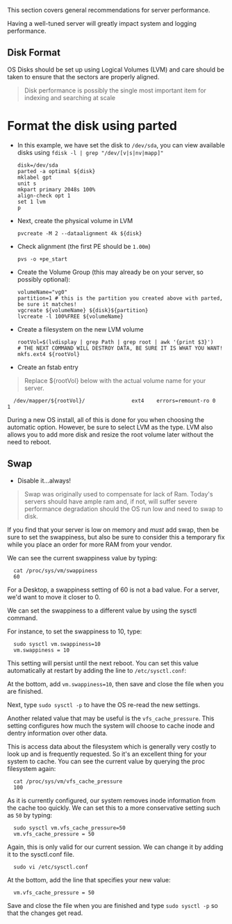 <!-- @@@title:Filesystem Performance@@@ -->

This section covers general recommendations for server performance.

Having a well-tuned server will greatly impact system and logging performance.

Disk Format
---
OS Disks should be set up using Logical Volumes (LVM) and care should be taken to ensure that the sectors are properly aligned.

>Disk performance is possibly the single most important item for indexing and searching at scale

# Format the disk using parted

* In this example, we have set the disk to `/dev/sda`, you can view available disks using `fdisk -l | grep "/dev/[v|s|nv|mapp]"`

      disk=/dev/sda
      parted -a optimal ${disk}
      mklabel gpt
      unit s
      mkpart primary 2048s 100%
      align-check opt 1
      set 1 lvm
      p

* Next, create the physical volume in LVM

      pvcreate -M 2 --dataalignment 4k ${disk}
      
* Check alignment (the first PE should be `1.00m`)

      pvs -o +pe_start

* Create the Volume Group (this may already be on your server, so possibly optional):

      volumeName="vg0"
      partition=1 # this is the partition you created above with parted, be sure it matches!
      vgcreate ${volumeName} ${disk}${partition}
      lvcreate -l 100%FREE ${volumeName}

* Create a filesystem on the new LVM volume

      rootVol=$(lvdisplay | grep Path | grep root | awk '{print $3}')
      # THE NEXT COMMAND WILL DESTROY DATA, BE SURE IT IS WHAT YOU WANT!
      mkfs.ext4 ${rootVol}

* Create an fstab entry
>Replace ${rootVol} below with the actual volume name for your server.

      /dev/mapper/${rootVol}/               ext4    errors=remount-ro 0       1

During a new OS install, all of this is done for you when choosing the automatic option. However, be sure to select LVM as the type. LVM also allows you to add more disk and resize the root volume later without the need to reboot.

Swap
---
* Disable it...always!

>Swap was originally used to compensate for lack of Ram. Today's servers should have ample ram and, if not, will suffer severe performance degradation should the OS run low and need to swap to disk.

If you find that your server is low on memory and *must* add swap, then be sure to set the swappiness, but also be sure to consider this a temporary fix while you place an order for more RAM from your vendor.

We can see the current swappiness value by typing:

      cat /proc/sys/vm/swappiness
      60
      
For a Desktop, a swappiness setting of 60 is not a bad value. For a server, we'd want to move it closer to 0.

We can set the swappiness to a different value by using the sysctl command.

For instance, to set the swappiness to 10, type:

      sudo sysctl vm.swappiness=10
      vm.swappiness = 10

This setting will persist until the next reboot. You can set this value automatically at restart by adding the line to `/etc/sysctl.conf`:

At the bottom, add `vm.swappiness=10`, then save and close the file when you are finished.

Next, type `sudo sysctl -p` to have the OS re-read the new settings.

Another related value that may be useful is the `vfs_cache_pressure`. This setting configures how much the system will choose to cache inode and dentry information over other data.

This is access data about the filesystem which is generally very costly to look up and is frequently requested. So it's an excellent thing for your system to cache. You can see the current value by querying the proc filesystem again:

      cat /proc/sys/vm/vfs_cache_pressure
      100
      
As it is currently configured, our system removes inode information from the cache too quickly. We can set this to a more conservative setting such as `50` by typing:

      sudo sysctl vm.vfs_cache_pressure=50
      vm.vfs_cache_pressure = 50
      
Again, this is only valid for our current session. We can change it by adding it to the sysctl.conf  file.

      sudo vi /etc/sysctl.conf
      
At the bottom, add the line that specifies your new value:

      vm.vfs_cache_pressure = 50
      
Save and close the file when you are finished and type `sudo sysctl -p` so that the changes get read.

